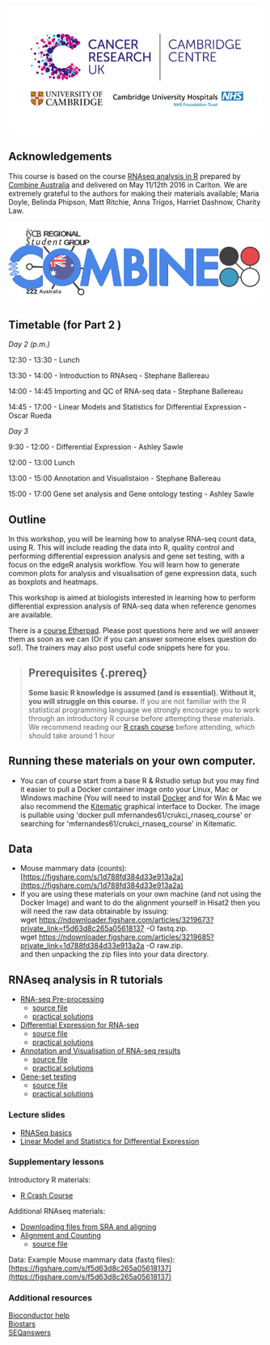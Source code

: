 

![](images/CRUK_Cambridge_logo_small.jpg)


## Acknowledgements

This course is based on the course [RNAseq analysis in R](http://combine-australia.github.io/2016-05-11-RNAseq/) prepared by [Combine Australia](https://combine.org.au/) and delivered on May 11/12th 2016 in Carlton. We are extremely grateful to the authors for making their materials available; Maria Doyle, Belinda Phipson, Matt Ritchie, Anna Trigos, Harriet Dashnow, Charity Law.

![](images/combine_banner_small.png)

## Timetable (for Part 2 )

_Day 2 (p.m.)_

12:30 - 13:30 - Lunch

13:30 - 14:00 - Introduction to RNAseq - Stephane Ballereau

14:00 - 14:45 Importing and QC of RNA-seq data - Stephane Ballereau

14:45 - 17:00 - Linear Models and Statistics for Differential Expression - Oscar Rueda

_Day 3_

9:30 - 12:00 - Differential Expression - Ashley Sawle

12:00 - 13:00 Lunch

13:00 - 15:00 Annotation and Visualistaion - Stephane Ballereau

15:00 - 17:00 Gene set analysis and Gene ontology testing - Ashley Sawle

## Outline

In this workshop, you will be learning how to analyse RNA-seq count data, using R. This will include reading the data into R, quality control and performing differential expression analysis and gene set testing, with a focus on the edgeR analysis workflow. You will learn how to generate common plots for analysis and visualisation of gene expression data, such as boxplots and heatmaps. 

This workshop is aimed at biologists interested in learning how to perform differential expression analysis of RNA-seq data when reference genomes are available. 

There is a [course Etherpad](https://public.etherpad-mozilla.org/p/UoC_RNAseqCourse ). Please post questions here and we will answer them as soon as we can (Or if you can answer someone elses question do so!). The trainers may also post useful code snippets here for you.

> ## Prerequisites {.prereq}
>
> __**Some basic R knowledge is assumed (and is essential). Without it, you will struggle on this course.**__ 
> If you are not familiar with the R statistical programming language we
> strongly encourage you to work through an introductory R course before
> attempting these materials.
> We recommend reading our [R crash course](https://bioinformatics-core-shared-training.github.io/r-crash-course/)
> before attending, which should take around 1 hour
>

## Running these materials on your own computer.
- You can of course start from a base R & Rstudio setup but you may find it easier to pull a Docker
container image onto your Linux, Mac or Windows machine (You will need to install [Docker](https://www.docker.com/community-edition) and for Win & Mac we also recommend the [Kitematic](https://github.com/docker/kitematic ) graphical interface to Docker. The image is pullable using 'docker pull mfernandes61/crukci_rnaseq_course'
or searching for 'mfernandes61/crukci_rnaseq_course' in Kitematic.

## Data

- Mouse mammary data (counts): [https://figshare.com/s/1d788fd384d33e913a2a](https://figshare.com/s/1d788fd384d33e913a2a)
- If you are using these materials on your own machine (and not using the Docker Image) and want to do the alignment
yourself in Hisat2 then you will need the raw data obtainable by issuing:   
wget https://ndownloader.figshare.com/articles/3219673?private_link=f5d63d8c265a05618137 -O fastq.zip.  
wget https://ndownloader.figshare.com/articles/3219685?private_link=1d788fd384d33e913a2a -O raw.zip.  
and then unpacking the zip files into your data directory.   

## RNAseq analysis in R tutorials

- [RNA-seq Pre-processing](html/02_Preprocessing_Data.nb.html)
    + [source file](Course_Materials/02_Preprocessing_Data.Rmd)
    + [practical solutions](Course_Materials/solutions/02_Preprocessing_Data.Solutions.Rmd)
- [Differential Expression for RNA-seq](html/04_DE_analysis_with_edgeR.nb.html)
    + [source file](Course_Materials/04_DE_analysis_with_edgeR.Rmd)
    + [practical solutions](Course_Materials/solutions/04_DE_analysis_with_edgeR.Solutions.Rmd)
- [Annotation and Visualisation of RNA-seq results](html/05_Annotation_and_Visualisation.nb.html)
    + [source file](Course_Materials/05_Annotation_and_Visualisation.Rmd)
    + [practical solutions](Course_Materials/solutions/05_Annotation_and_Visualisation.Solutions.Rmd)
- [Gene-set testing](html/06_Gene_set_testing.nb.html)
    + [source file](Course_Materials/06_Gene_set_testing.Rmd)
    + [practical solutions](Course_Materials/solutions/06_Gene_set_testing.Solutions.Rmd)
    
### Lecture slides

- [RNASeq basics](slides/rnaSeq_May2017.pdf)
- [Linear Model and Statistics for Differential Expression](slides/LinearModels.pdf)

### Supplementary lessons

Introductory R materials:

- [R Crash Course](https://bioinformatics-core-shared-training.github.io/r-crash-course/)

Additional RNAseq materials:

- [Downloading files from SRA and aligning](Supplementary_Materials/S1_Getting_raw_reads_from_SRA.nb.html)
- [Alignment and Counting](Supplementary_Materials/S2_Read_Counts_with_Subread.html)
    + [source file](Supplementary_Materials/S2_Read_Counts_with_Subread.Rmd)

Data: Example Mouse mammary data (fastq files): 
	[https://figshare.com/s/f5d63d8c265a05618137](https://figshare.com/s/f5d63d8c265a05618137)

### Additional resources

[Bioconductor help](https://www.bioconductor.org/help/)  
[Biostars](https://www.biostars.org/)  
[SEQanswers](http://seqanswers.com/)  
